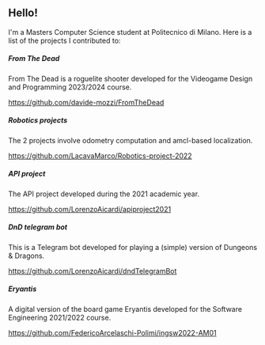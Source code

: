 ## Hello!

I'm a Masters Computer Science student at Politecnico di Milano. Here is a list of the projects I contributed to:

##### From The Dead
From The Dead is a roguelite shooter developed for the Videogame Design and Programming 2023/2024 course.

https://github.com/davide-mozzi/FromTheDead

##### Robotics projects
The 2 projects involve odometry computation and amcl-based localization.

https://github.com/LacavaMarco/Robotics-project-2022

##### API project
The API project developed during the 2021 academic year.

https://github.com/LorenzoAicardi/apiproject2021

##### DnD telegram bot
This is a Telegram bot developed for playing a (simple) version of Dungeons & Dragons.

https://github.com/LorenzoAicardi/dndTelegramBot

##### Eryantis
A digital version of the board game Eryantis developed for the Software Engineering 2021/2022 course.

https://github.com/FedericoArcelaschi-Polimi/ingsw2022-AM01
